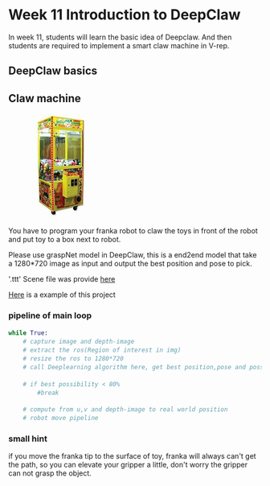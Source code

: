 # Week 11 Introduction to DeepClaw

In week 11, students will learn the basic idea of Deepclaw. And then students are required to implement a smart claw machine in V-rep.

## DeepClaw basics

## Claw machine

![img](./Claw_machine.jpeg)

You have to program your franka robot to claw the toys in front of the robot and put toy to a box next to robot.

Please use graspNet model in DeepClaw, this is a end2end model that take a 1280*720 image as input and output the best position and pose to pick.

'.ttt' Scene file was provide [here](../Simulation/scene/Claw_machine.ttt)

[Here](./Claw_machine_presentation_1.mp4) is a example of this project

### pipeline of main loop

```python
while True:
    # capture image and depth-image
    # extract the ros(Region of interest in img)
    # resize the ros to 1280*720
    # call Deeplearning algorithm here, get best position,pose and possibility

    # if best possibility < 80%
        #break
    
    # compute from u,v and depth-image to real world position 
    # robot move pipeline
```

### small hint

if you move the franka tip to the surface of toy, franka will always can't get the path, so you can elevate your gripper a little, don't worry the gripper can not grasp the object.
